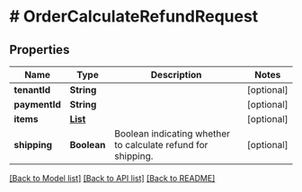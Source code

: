 # # OrderCalculateRefundRequest


## Properties 


Name | Type | Description | Notes
------------ | ------------- | ------------- | -------------
**tenantId**| **String** |   | [optional]
**paymentId**| **String** |   | [optional]
**items**| [**List<OrderRefundItem>**](OrderRefundItem.md) |   | [optional]
**shipping**| **Boolean** | Boolean indicating whether to calculate refund for shipping.  | [optional]


[[Back to Model list]](../../README.md#models) [[Back to API list]](../../README.md#endpoints) [[Back to README]](../../README.md)

